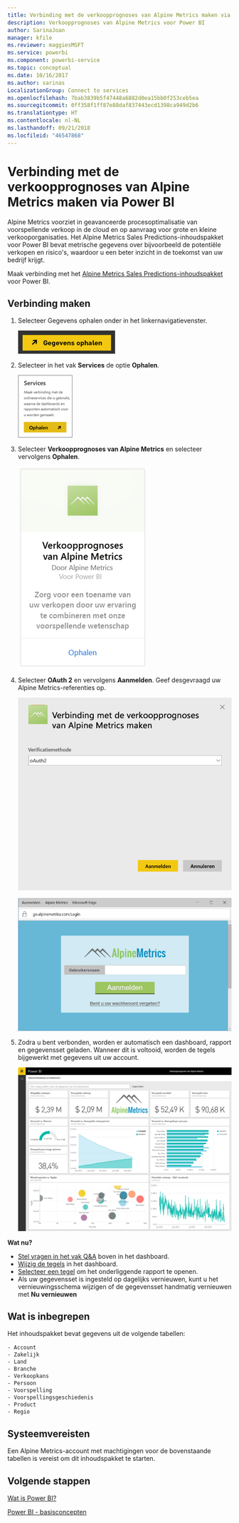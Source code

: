 ```yaml
---
title: Verbinding met de verkoopprognoses van Alpine Metrics maken via Power BI
description: Verkoopprognoses van Alpine Metrics voor Power BI
author: SarinaJoan
manager: kfile
ms.reviewer: maggiesMSFT
ms.service: powerbi
ms.component: powerbi-service
ms.topic: conceptual
ms.date: 10/16/2017
ms.author: sarinas
LocalizationGroup: Connect to services
ms.openlocfilehash: 7bab3839b5f47448a6882d0ea15bb0f253ceb5ea
ms.sourcegitcommit: 0ff358f1ff87e88daf837443ecd1398ca949d2b6
ms.translationtype: HT
ms.contentlocale: nl-NL
ms.lasthandoff: 09/21/2018
ms.locfileid: "46547868"
---
```

# <a name="connect-to-alpine-metrics-sales-predictions-with-power-bi"></a>Verbinding met de verkoopprognoses van Alpine Metrics maken via Power BI
Alpine Metrics voorziet in geavanceerde procesoptimalisatie van voorspellende verkoop in de cloud en op aanvraag voor grote en kleine verkooporganisaties. Het Alpine Metrics Sales Predictions-inhoudspakket voor Power BI bevat metrische gegevens over bijvoorbeeld de potentiële verkopen en risico's, waardoor u een beter inzicht in de toekomst van uw bedrijf krijgt. 

Maak verbinding met het [Alpine Metrics Sales Predictions-inhoudspakket](https://app.powerbi.com/getdata/services/alpine-metrics) voor Power BI.

## <a name="how-to-connect"></a>Verbinding maken
1. Selecteer Gegevens ophalen onder in het linkernavigatievenster.  
   
    ![](media/service-connect-to-alpine-metrics/getdata.png)
2. Selecteer in het vak **Services** de optie **Ophalen**.  
   
    ![](media/service-connect-to-alpine-metrics/services.png)
3. Selecteer **Verkoopprognoses van Alpine Metrics** en selecteer vervolgens **Ophalen**.  
   
    ![](media/service-connect-to-alpine-metrics/alpine.png)
4. Selecteer **OAuth 2** en vervolgens **Aanmelden**. Geef desgevraagd uw Alpine Metrics-referenties op.
   
    ![](media/service-connect-to-alpine-metrics/creds.png)
   
    ![](media/service-connect-to-alpine-metrics/creds2.png)
5. Zodra u bent verbonden, worden er automatisch een dashboard, rapport en gegevensset geladen. Wanneer dit is voltooid, worden de tegels bijgewerkt met gegevens uit uw account.
   
    ![](media/service-connect-to-alpine-metrics/dashboard.png)

**Wat nu?**

* [Stel vragen in het vak Q&A](consumer/end-user-q-and-a.md) boven in het dashboard.
* [Wijzig de tegels](service-dashboard-edit-tile.md) in het dashboard.
* [Selecteer een tegel](consumer/end-user-tiles.md) om het onderliggende rapport te openen.
* Als uw gegevensset is ingesteld op dagelijks vernieuwen, kunt u het vernieuwingsschema wijzigen of de gegevensset handmatig vernieuwen met **Nu vernieuwen**

## <a name="whats-included"></a>Wat is inbegrepen
Het inhoudspakket bevat gegevens uit de volgende tabellen:  

    - Account    
    - Zakelijk    
    - Land    
    - Branche    
    - Verkoopkans  
    - Persoon  
    - Voorspelling    
    - Voorspellingsgeschiedenis    
    - Product  
    - Regio    

## <a name="system-requirements"></a>Systeemvereisten
Een Alpine Metrics-account met machtigingen voor de bovenstaande tabellen is vereist om dit inhoudspakket te starten.

## <a name="next-steps"></a>Volgende stappen
[Wat is Power BI?](power-bi-overview.md)

[Power BI - basisconcepten](consumer/end-user-basic-concepts.md)


